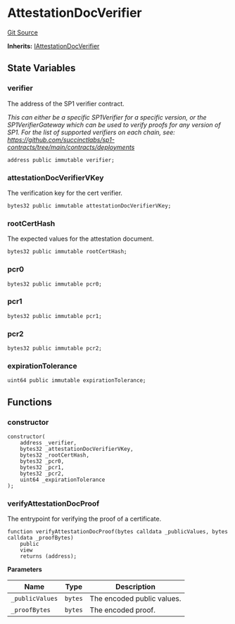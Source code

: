 # AttestationDocVerifier

[Git Source](https://github.com/SyndicateProtocol/syndicate-appchains/blob/e670fbd66628d486b7f0c62387b907c2a44879ed/src/withdrawal/AttestationDocVerifier.sol)

**Inherits:**
[IAttestationDocVerifier](/src/withdrawal/IAttestationDocVerifier.sol/interface.IAttestationDocVerifier.md)

## State Variables

### verifier

The address of the SP1 verifier contract.

_This can either be a specific SP1Verifier for a specific version, or the
SP1VerifierGateway which can be used to verify proofs for any version of SP1.
For the list of supported verifiers on each chain, see:
https://github.com/succinctlabs/sp1-contracts/tree/main/contracts/deployments_

```solidity
address public immutable verifier;
```

### attestationDocVerifierVKey

The verification key for the cert verifier.

```solidity
bytes32 public immutable attestationDocVerifierVKey;
```

### rootCertHash

The expected values for the attestation document.

```solidity
bytes32 public immutable rootCertHash;
```

### pcr0

```solidity
bytes32 public immutable pcr0;
```

### pcr1

```solidity
bytes32 public immutable pcr1;
```

### pcr2

```solidity
bytes32 public immutable pcr2;
```

### expirationTolerance

```solidity
uint64 public immutable expirationTolerance;
```

## Functions

### constructor

```solidity
constructor(
    address _verifier,
    bytes32 _attestationDocVerifierVKey,
    bytes32 _rootCertHash,
    bytes32 _pcr0,
    bytes32 _pcr1,
    bytes32 _pcr2,
    uint64 _expirationTolerance
);
```

### verifyAttestationDocProof

The entrypoint for verifying the proof of a certificate.

```solidity
function verifyAttestationDocProof(bytes calldata _publicValues, bytes calldata _proofBytes)
    public
    view
    returns (address);
```

**Parameters**

| Name            | Type    | Description                |
| --------------- | ------- | -------------------------- |
| `_publicValues` | `bytes` | The encoded public values. |
| `_proofBytes`   | `bytes` | The encoded proof.         |
